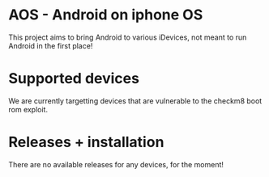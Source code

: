 # AOS - Android on iphone OS
This project aims to bring Android to various iDevices, not meant to run Android in the first place!

# Supported devices
We are currently targetting devices that are vulnerable to the checkm8 boot rom exploit.

# Releases + installation
There are no available releases for any devices, for the moment!
